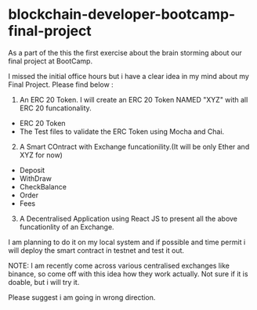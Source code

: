 # blockchain-developer-bootcamp-final-project


As a part of the this the first exercise about the brain storming about our final project at BootCamp. 

I missed the initial office hours but i have a clear idea in my mind about my Final Project. Please find below :

1. An ERC 20 Token. I will create an ERC 20 Token NAMED "XYZ" with all ERC 20 funcationality. 
- ERC 20 Token
- The Test files to validate the ERC Token using Mocha and Chai.  
2. A Smart COntract with Exchange funcationility.(It  will be only Ether and XYZ for now)
-	 Deposit 
-	 WithDraw
-	 CheckBalance
-	 Order
-	 Fees
3. A Decentralised Application using React JS to present all the above funcationlity of an Exchange.


I am planning to do it on my local system and if possible and time permit i will deploy the smart contract in testnet and test it out.


NOTE: I am recently come across various centralised exchanges like binance, so come off with this idea how they work actually. Not sure if it is doable, but i will try it.


Please suggest i am going in wrong direction.
